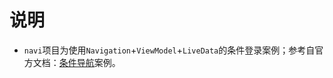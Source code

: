 # 说明

- `navi`项目为使用`Navigation`+`ViewModel`+`LiveData`的条件登录案例；参考自官方文档：[条件导航](https://developer.android.google.cn/guide/navigation/navigation-conditional?hl=zh_cn)案例。

